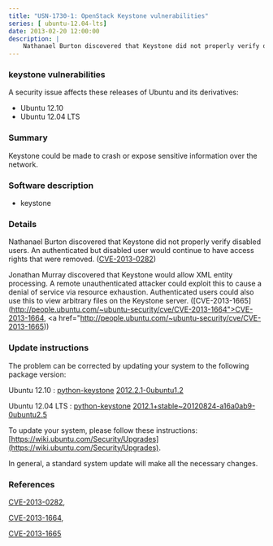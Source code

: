 ```yaml
---
title: "USN-1730-1: OpenStack Keystone vulnerabilities"
series: [ ubuntu-12.04-lts]
date: 2013-02-20 12:00:00
description: |
    Nathanael Burton discovered that Keystone did not properly verify disabled users. An authenticated but disabled user would continue to have access rights that were removed. ([CVE-2013-0282](http://people.ubuntu.com/~ubuntu-security/cve/CVE-2013-0282))
--- 
```

 
### keystone vulnerabilities

A security issue affects these releases of Ubuntu and its derivatives:

* Ubuntu 12.10
* Ubuntu 12.04 LTS

### Summary

Keystone could be made to crash or expose sensitive information over the network.

### Software description

* keystone 

### Details

Nathanael Burton discovered that Keystone did not properly verify disabled users. An authenticated but disabled user would continue to have access rights that were removed. ([CVE-2013-0282](http://people.ubuntu.com/~ubuntu-security/cve/CVE-2013-0282))

Jonathan Murray discovered that Keystone would allow XML entity processing. A remote unauthenticated attacker could exploit this to cause a denial of service via resource exhaustion. Authenticated users could also use this to view arbitrary files on the Keystone server. ([CVE-2013-1665](http://people.ubuntu.com/~ubuntu-security/cve/CVE-2013-1664">CVE-2013-1664</a>, <a href="http://people.ubuntu.com/~ubuntu-security/cve/CVE-2013-1665)) 

### Update instructions

The problem can be corrected by updating your system to the following package version:

Ubuntu 12.10
 : [python-keystone](https://launchpad.net/ubuntu/+source/keystone) <span> [2012.2.1-0ubuntu1.2](https://launchpad.net/ubuntu/+source/keystone/2012.2.1-0ubuntu1.2) </span> 

Ubuntu 12.04 LTS
 : [python-keystone](https://launchpad.net/ubuntu/+source/keystone) <span> [2012.1+stable~20120824-a16a0ab9-0ubuntu2.5](https://launchpad.net/ubuntu/+source/keystone/2012.1+stable~20120824-a16a0ab9-0ubuntu2.5) </span> 

To update your system, please follow these instructions: [https://wiki.ubuntu.com/Security/Upgrades](https://wiki.ubuntu.com/Security/Upgrades).

In general, a standard system update will make all the necessary changes. 

### References

 [CVE-2013-0282](http://people.ubuntu.com/~ubuntu-security/cve/CVE-2013-0282), 

 [CVE-2013-1664](http://people.ubuntu.com/~ubuntu-security/cve/CVE-2013-1664), 

 [CVE-2013-1665](http://people.ubuntu.com/~ubuntu-security/cve/CVE-2013-1665)
 

